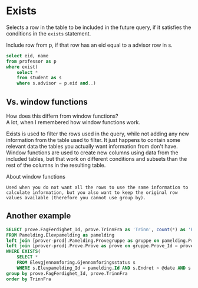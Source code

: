 # Exists

Selects a row in the table to be included in the future query, if it satisfies the conditions in the `exists` statement.

Include row from p, if that row has an eid equal to a advisor row in s.

```sql
select eid, name
from professor as p
where exist(
	select *
	from student as s
	where s.advisor = p.eid and..)
```

## Vs. window functions

How does this differn from window functions?\
A lot, when I remembered how window functions work.

Exists is used to filter the rows used in the query, while not adding any new information from the table used to filter. It just happens to contain some relevant data the tables you actually want information from don't have.\
Window functions are used to create new columns using data from the included tables, but that work on different conditions and subsets than the rest of the columns in the resulting table.

About window functions
```
Used when you do not want all the rows to use the same information to calculate information, but you also want to keep the original row values available (therefore you cannot use group by).
```

## Another example

```sql
SELECT prove.FagFerdighet_Id, prove.TrinnFra as 'Trinn', count(*) as 'Elever levert'
FROM Pamelding.Elevpamelding as pamelding
left join [prover-prod].Pamelding.Provegruppe as gruppe on pamelding.Provegruppe_Id = gruppe.Id
left join [prover-prod].Prove.Prove as prove on gruppe.Prove_Id = prove.Id
WHERE EXISTS(
    SELECT * 
    FROM Elevgjennomforing.Gjennomforingsstatus s 
    WHERE s.Elevpamelding_Id = pamelding.Id AND s.Endret > @date AND s.Status = 'Levert')
group by prove.FagFerdighet_Id, prove.TrinnFra
order by TrinnFra
```